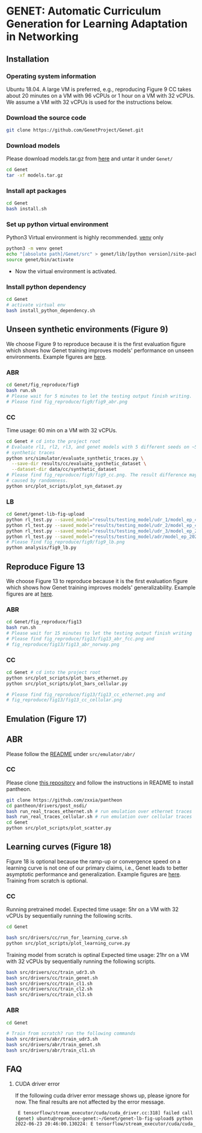 # GENET: Automatic Curriculum Generation for Learning Adaptation in Networking

## Installation

### Operating system information
Ubuntu 18.04. A large VM is preferred, e.g., reproducing Figure 9 CC takes
about 20 minutes on a VM with 96 vCPUs or 1 hour on a VM with 32 vCPUs. We
assume a VM with 32 vCPUs is used for the instructions below.

### Download the source code

```bash
git clone https://github.com/GenetProject/Genet.git 
```

### Download models
Please download models.tar.gz from [here](https://drive.google.com/file/d/1QxMLyffHlox8r6aSpVj37JEQ4_dyb2iN/view?usp=sharing)
and untar it under ```Genet/```
```bash
cd Genet
tar -xf models.tar.gz
```

### Install apt packages

```bash
cd Genet
bash install.sh
```

### Set up python virtual environment
Python3 Virtual environment is highly recommended.
[venv](https://docs.python.org/3.7/library/venv.html) only
```bash
python3 -m venv genet
echo "[absolute path]/Genet/src" > genet/lib/[python version]/site-packages/genet.pth
source genet/bin/activate
  ```
  <!-- - [virtualenv](https://virtualenv.pypa.io/en/latest/) only -->
  <!-- ```bash -->
  <!-- virtualenv -p python3 genet -->
  <!-- echo "[absolute path]/Genet/src" > genet/lib/[python version]/site-packages/genet.pth -->
  <!-- source genet/bin/activate -->
  <!-- ``` -->
  <!-- - [virtualenv](https://virtualenv.pypa.io/en/latest/) and [virtualenvwrapper](https://virtualenvwrapper.readthedocs.io/en/latest/) -->
  <!-- ```bash -->
  <!-- mkvirtualenv -a Genet/ -p python3 genet -->
  <!-- workon genet -->
  <!-- add2virtualenv src/ -->
  <!-- ``` -->
- Now the virtual environment is activated.

### Install python dependency

```bash
cd Genet
# activate virtual env
bash install_python_dependency.sh
```

## Unseen synthetic environments (Figure 9)
We choose Figure 9 to reproduce because it is the first evaluation figure 
which shows how Genet training improves models' performance on unseen
environments. Example figures are [here](/fig_reproduce/fig9).


### ABR
```bash
cd Genet/fig_reproduce/fig9
bash run.sh
# Please wait for 5 minutes to let the testing output finish writing.
# Please find fig_reproduce/fig9/fig9_abr.png
```

### CC
Time usage: 60 min on a VM with 32 vCPUs.
```bash
cd Genet # cd into the project root
# Evaluate rl1, rl2, rl3, and genet models with 5 different seeds on ~500
# synthetic traces
python src/simulator/evaluate_synthetic_traces.py \
  --save-dir results/cc/evaluate_synthetic_dataset \
  --dataset-dir data/cc/synthetic_dataset
# Please find fig_reproduce/fig9/fig9_cc.png. The result difference may be 
# caused by randomness.
python src/plot_scripts/plot_syn_dataset.py
```
### LB
```bash
cd Genet/genet-lib-fig-upload
python rl_test.py --saved_model="results/testing_model/udr_1/model_ep_49600.ckpt" # example output: [-4.80, 0.07]
python rl_test.py --saved_model="results/testing_model/udr_2/model_ep_44000.ckpt" # example output: [-3.87, 0.08]
python rl_test.py --saved_model="results/testing_model/udr_3/model_ep_25600.ckpt" # example output: [-3.57, 0.07]
python rl_test.py --saved_model="results/testing_model/adr/model_ep_20200.ckpt" # example output: [-3.02, 0.04]
# Please find fig_reproduce/fig9/fig9_lb.png
python analysis/fig9_lb.py
```

## Reproduce Figure 13
We choose Figure 13 to reproduce because it is the first evaluation figure 
which shows how Genet training improves models' generalizability. Example
figures are at [here](/fig_reproduce/fig13).

### ABR
```bash
cd Genet/fig_reproduce/fig13
bash run.sh
# Please wait for 15 minutes to let the testing output finish writing
# Please find fig_reproduce/fig13/fig13_abr_fcc.png and 
# fig_reproduce/fig13/fig13_abr_norway.png
```

### CC
```bash
cd Genet # cd into the project root
python src/plot_scripts/plot_bars_ethernet.py
python src/plot_scripts/plot_bars_cellular.py

# Please find fig_reproduce/fig13/fig13_cc_ethernet.png and 
# fig_reproduce/fig13/fig13_cc_cellular.png
```


## Emulation (Figure 17)

## ABR
Please follow the [README](https://github.com/GenetProject/Genet/tree/main/src/emulator/abr#readme) under ```src/emulator/abr/```

### CC
Please clone [this repository](https://github.com/zxxia/pantheon) and follow
the instructions in README to install pantheon.
```bash
git clone https://github.com/zxxia/pantheon
cd pantheon/drivers/post_nsdi/
bash run_real_traces_ethernet.sh # run emulation over ethernet traces
bash run_real_traces_cellular.sh # run emulation over cellular traces
cd Genet
python src/plot_scripts/plot_scatter.py
```

## Learning curves (Figure 18)
Figure 18 is optional because the ramp-up or convergence speed on a
learning curve is not one of our primary claims, i.e., Genet leads to better
asymptotic performance and generalization.
Example figures are [here](/fig_reproduce/fig18). Training from
scratch is optional.


### CC
Running pretrained model.
Expected time usage: 5hr on a VM with 32 vCPUs by sequentially running the
following scrits.
```bash
cd Genet

bash src/drivers/cc/run_for_learning_curve.sh
python src/plot_scripts/plot_learning_curve.py
```

Training model from scratch is optinal
Expected time usage: 21hr on a VM with 32 vCPUs by sequentially running the
following scripts.
```bash
bash src/drivers/cc/train_udr3.sh
bash src/drivers/cc/train_genet.sh
bash src/drivers/cc/train_cl1.sh
bash src/drivers/cc/train_cl2.sh
bash src/drivers/cc/train_cl3.sh
```

### ABR
```bash
cd Genet

# Train from scratch? run the following commands
bash src/drivers/abr/train_udr3.sh
bash src/drivers/abr/train_genet.sh
bash src/drivers/abr/train_cl1.sh
```

## FAQ
1. CUDA driver error

    If the following cuda driver error message shows up, please ignore for now.
    The final results are not affected by the error message.
    ```bash
     E tensorflow/stream_executor/cuda/cuda_driver.cc:318] failed call to cuInit: UNKNOWN ERROR
    (genet) ubuntu@reproduce-genet:~/Genet/genet-lb-fig-upload$ python rl_test.py --saved_model="results/testing_model/udr_1/model_ep_49600.ckpt"
    2022-06-23 20:46:00.130224: E tensorflow/stream_executor/cuda/cuda_driver.cc:318] failed call to cuInit: UNKNOWN ERROR
    ```
